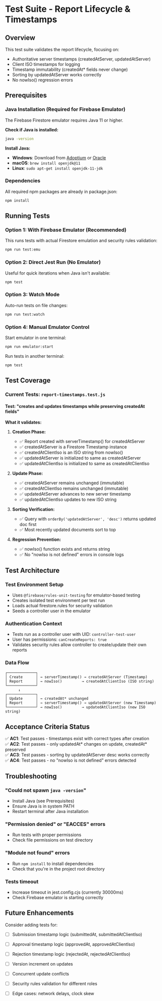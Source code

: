 # Test Suite - Report Lifecycle & Timestamps

## Overview
This test suite validates the report lifecycle, focusing on:
- Authoritative server timestamps (createdAtServer, updatedAtServer)
- Client ISO timestamps for logging
- Timestamp immutability (createdAt* fields never change)
- Sorting by updatedAtServer works correctly
- No nowIso() regression errors

## Prerequisites

### Java Installation (Required for Firebase Emulator)
The Firebase Firestore emulator requires Java 11 or higher.

**Check if Java is installed:**
```bash
java -version
```

**Install Java:**
- **Windows**: Download from [Adoptium](https://adoptium.net/) or [Oracle](https://www.oracle.com/java/technologies/downloads/)
- **macOS**: `brew install openjdk@11`
- **Linux**: `sudo apt-get install openjdk-11-jdk`

### Dependencies
All required npm packages are already in package.json:
```bash
npm install
```

## Running Tests

### Option 1: With Firebase Emulator (Recommended)
This runs tests with actual Firestore emulation and security rules validation:

```bash
npm run test:emu
```

### Option 2: Direct Jest Run (No Emulator)
Useful for quick iterations when Java isn't available:

```bash
npm test
```

### Option 3: Watch Mode
Auto-run tests on file changes:

```bash
npm run test:watch
```

### Option 4: Manual Emulator Control
Start emulator in one terminal:
```bash
npm run emulator:start
```

Run tests in another terminal:
```bash
npm test
```

## Test Coverage

### Current Tests: `report-timestamps.test.js`

#### Test: "creates and updates timestamps while preserving createdAt fields"

**What it validates:**

1. **Creation Phase:**
   - ✅ Report created with serverTimestamp() for createdAtServer
   - ✅ createdAtServer is a Firestore Timestamp instance
   - ✅ createdAtClientIso is an ISO string from nowIso()
   - ✅ updatedAtServer is initialized to same as createdAtServer
   - ✅ updatedAtClientIso is initialized to same as createdAtClientIso

2. **Update Phase:**
   - ✅ createdAtServer remains unchanged (immutable)
   - ✅ createdAtClientIso remains unchanged (immutable)
   - ✅ updatedAtServer advances to new server timestamp
   - ✅ updatedAtClientIso updates to new ISO string

3. **Sorting Verification:**
   - ✅ Query with `orderBy('updatedAtServer', 'desc')` returns updated doc first
   - ✅ Most recently updated documents sort to top

4. **Regression Prevention:**
   - ✅ nowIso() function exists and returns string
   - ✅ No "nowIso is not defined" errors in console logs

## Test Architecture

### Test Environment Setup
- Uses `@firebase/rules-unit-testing` for emulator-based testing
- Creates isolated test environment per test run
- Loads actual firestore.rules for security validation
- Seeds a controller user in the emulator

### Authentication Context
- Tests run as a controller user with UID: `controller-test-user`
- User has permissions: `canCreateReports: true`
- Validates security rules allow controller to create/update their own reports

### Data Flow
```
┌─────────────┐
│ Create      │ → serverTimestamp() → createdAtServer (Timestamp)
│ Report      │ → nowIso()         → createdAtClientIso (ISO string)
└─────────────┘
      ↓
┌─────────────┐
│ Update      │ → createdAt* unchanged
│ Report      │ → serverTimestamp() → updatedAtServer (new Timestamp)
└─────────────┘ → nowIso()         → updatedAtClientIso (new ISO string)
```

## Acceptance Criteria Status

✅ **AC1**: Test passes - timestamps exist with correct types after creation  
✅ **AC2**: Test passes - only updatedAt* changes on update, createdAt* preserved  
✅ **AC3**: Test passes - sorting by updatedAtServer desc works correctly  
✅ **AC4**: Test passes - no "nowIso is not defined" errors detected

## Troubleshooting

### "Could not spawn `java -version`"
- Install Java (see Prerequisites)
- Ensure Java is in system PATH
- Restart terminal after Java installation

### "Permission denied" or "EACCES" errors
- Run tests with proper permissions
- Check file permissions on test directory

### "Module not found" errors
- Run `npm install` to install dependencies
- Check that you're in the project root directory

### Tests timeout
- Increase timeout in jest.config.cjs (currently 30000ms)
- Check Firebase emulator is starting correctly

## Future Enhancements

Consider adding tests for:
- [ ] Submission timestamp logic (submittedAt, submittedAtClientIso)
- [ ] Approval timestamp logic (approvedAt, approvedAtClientIso)
- [ ] Rejection timestamp logic (rejectedAt, rejectedAtClientIso)
- [ ] Version increment on updates
- [ ] Concurrent update conflicts
- [ ] Security rules validation for different roles
- [ ] Edge cases: network delays, clock skew

